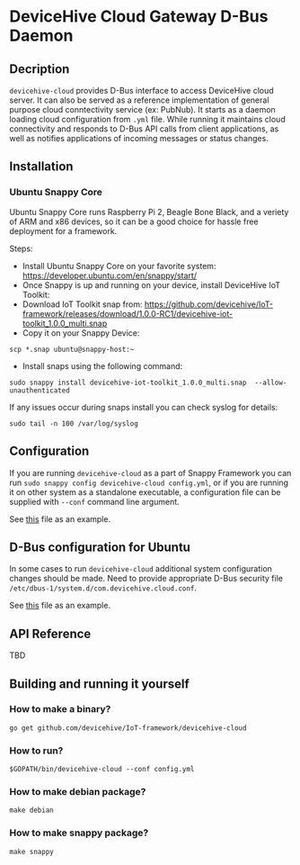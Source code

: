 # DeviceHive Cloud Gateway D-Bus Daemon

## Decription

`devicehive-cloud` provides D-Bus interface to access DeviceHive cloud server.
It can also be served as a reference implementation of general purpose cloud
conntectivity service (ex: PubNub). It starts as a daemon loading cloud
configuration from `.yml` file. While running it maintains cloud connectivity
and responds to D-Bus API calls from client applications, as well as notifies
applications of incoming messages or status changes.


## Installation
### Ubuntu Snappy Core
Ubuntu Snappy Core runs Raspberry Pi 2, Beagle Bone Black, and a veriety of ARM and
x86 devices, so it can be a good choice for hassle free deployment for a framework.

Steps:
* Install Ubuntu Snappy Core on your favorite system: https://developer.ubuntu.com/en/snappy/start/
* Once Snappy is up and running on your device, install DeviceHive IoT Toolkit:
* Download IoT Toolkit snap from: https://github.com/devicehive/IoT-framework/releases/download/1.0.0-RC1/devicehive-iot-toolkit_1.0.0_multi.snap
* Copy it on your Snappy Device:
```
scp *.snap ubuntu@snappy-host:~
```
* Install snaps using the following command:
```
sudo snappy install devicehive-iot-toolkit_1.0.0_multi.snap  --allow-unauthenticated
```
If any issues occur during snaps install you can check syslog for details:
```
sudo tail -n 100 /var/log/syslog
```

## Configuration

If you are running `devicehive-cloud` as a part of Snappy Framework you can run
`sudo snappy config devicehive-cloud config.yml`, or if you are running it on other
system as a standalone executable, a configuration file can be supplied
with `--conf` command line argument.

See [this](./config.yml) file as an example.


## D-Bus configuration for Ubuntu
In some cases to run `devicehive-cloud` additional system configuration
changes should be made. Need to provide appropriate D-Bus security file
`/etc/dbus-1/system.d/com.devicehive.cloud.conf`.

See [this](./com.devicehive.cloud.conf) file as an example.


## API Reference
TBD


## Building and running it yourself
### How to make a binary?

```
go get github.com/devicehive/IoT-framework/devicehive-cloud
```

### How to run?

```
$GOPATH/bin/devicehive-cloud --conf config.yml
```

### How to make debian package?

```
make debian
```

### How to make snappy package?

```
make snappy
```

